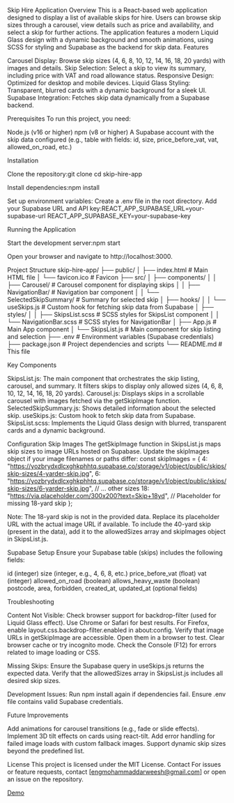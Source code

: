 Skip Hire Application
Overview
This is a React-based web application designed to display a list of available skips for hire. Users can browse skip sizes through a carousel, view details such as price and availability, and select a skip for further actions. The application features a modern Liquid Glass design with a dynamic background and smooth animations, using SCSS for styling and Supabase as the backend for skip data.
Features

Carousel Display: Browse skip sizes (4, 6, 8, 10, 12, 14, 16, 18, 20 yards) with images and details.
Skip Selection: Select a skip to view its summary, including price with VAT and road allowance status.
Responsive Design: Optimized for desktop and mobile devices.
Liquid Glass Styling: Transparent, blurred cards with a dynamic background for a sleek UI.
Supabase Integration: Fetches skip data dynamically from a Supabase backend.

Prerequisites
To run this project, you need:

Node.js (v16 or higher)
npm (v8 or higher)
A Supabase account with the skip data configured (e.g., table with fields: id, size, price_before_vat, vat, allowed_on_road, etc.)

Installation

Clone the repository:git clone <repository-url>
cd skip-hire-app


Install dependencies:npm install


Set up environment variables:
Create a .env file in the root directory.
Add your Supabase URL and API key:REACT_APP_SUPABASE_URL=your-supabase-url
REACT_APP_SUPABASE_KEY=your-supabase-key





Running the Application

Start the development server:npm start


Open your browser and navigate to http://localhost:3000.

Project Structure
skip-hire-app/
├── public/
│   ├── index.html          # Main HTML file
│   └── favicon.ico         # Favicon
├── src/
│   ├── components/
│   │   ├── Carousel/       # Carousel component for displaying skips
│   │   ├── NavigationBar/  # Navigation bar component
│   │   └── SelectedSkipSummary/ # Summary for selected skip
│   ├── hooks/
│   │   └── useSkips.js     # Custom hook for fetching skip data from Supabase
│   ├── styles/
│   │   ├── SkipsList.scss  # SCSS styles for SkipsList component
│   │   └── NavigationBar.scss # SCSS styles for NavigationBar
│   ├── App.js              # Main App component
│   └── SkipsList.js        # Main component for skip listing and selection
├── .env                    # Environment variables (Supabase credentials)
├── package.json            # Project dependencies and scripts
└── README.md               # This file

Key Components

SkipsList.js: The main component that orchestrates the skip listing, carousel, and summary. It filters skips to display only allowed sizes (4, 6, 8, 10, 12, 14, 16, 18, 20 yards).
Carousel.js: Displays skips in a scrollable carousel with images fetched via the getSkipImage function.
SelectedSkipSummary.js: Shows detailed information about the selected skip.
useSkips.js: Custom hook to fetch skip data from Supabase.
SkipsList.scss: Implements the Liquid Glass design with blurred, transparent cards and a dynamic background.

Configuration
Skip Images
The getSkipImage function in SkipsList.js maps skip sizes to image URLs hosted on Supabase. Update the skipImages object if your image filenames or paths differ:
const skipImages = {
  4: "https://yozbrydxdlcxghkphhtq.supabase.co/storage/v1/object/public/skips/skip-sizes/4-yarder-skip.jpg",
  6: "https://yozbrydxdlcxghkphhtq.supabase.co/storage/v1/object/public/skips/skip-sizes/6-yarder-skip.jpg",
  // ... other sizes
  18: "https://via.placeholder.com/300x200?text=Skip+18yd", // Placeholder for missing 18-yard skip
};


Note: The 18-yard skip is not in the provided data. Replace its placeholder URL with the actual image URL if available.
To include the 40-yard skip (present in the data), add it to the allowedSizes array and skipImages object in SkipsList.js.

Supabase Setup
Ensure your Supabase table (skips) includes the following fields:

id (integer)
size (integer, e.g., 4, 6, 8, etc.)
price_before_vat (float)
vat (integer)
allowed_on_road (boolean)
allows_heavy_waste (boolean)
postcode, area, forbidden, created_at, updated_at (optional fields)

Troubleshooting

Content Not Visible:
Check browser support for backdrop-filter (used for Liquid Glass effect). Use Chrome or Safari for best results. For Firefox, enable layout.css.backdrop-filter.enabled in about:config.
Verify that image URLs in getSkipImage are accessible. Open them in a browser to test.
Clear browser cache or try incognito mode.
Check the Console (F12) for errors related to image loading or CSS.


Missing Skips:
Ensure the Supabase query in useSkips.js returns the expected data.
Verify that the allowedSizes array in SkipsList.js includes all desired skip sizes.


Development Issues:
Run npm install again if dependencies fail.
Ensure .env file contains valid Supabase credentials.



Future Improvements

Add animations for carousel transitions (e.g., fade or slide effects).
Implement 3D tilt effects on cards using react-tilt.
Add error handling for failed image loads with custom fallback images.
Support dynamic skip sizes beyond the predefined list.

License
This project is licensed under the MIT License.
Contact
For issues or feature requests, contact [engmohammaddarweesh@gmail.com] or open an issue on the repository.

[Demo](https://remwaste-liquid-glass.netlify.app/)